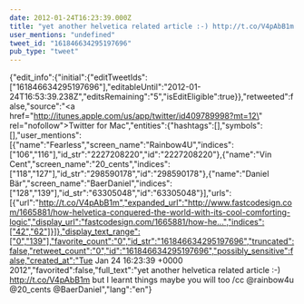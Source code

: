 ```yaml
---
date: 2012-01-24T16:23:39.000Z
title: "yet another helvetica related article :-) http://t.co/V4pAbB1m but I learnt things maybe you will too /cc <a href='http://twitter.com/rainbow4u'>@rainbow4u</a>  <a href='http://twitter.com/20_cents'>@20_cents</a> <a href='http://twitter.com/BaerDaniel'>@BaerDaniel</a>″"
user_mentions: "undefined"
tweet_id: "161846634295197696"
pub_type: "tweet"
---
```

{"edit_info":{"initial":{"editTweetIds":["161846634295197696"],"editableUntil":"2012-01-24T16:53:39.238Z","editsRemaining":"5","isEditEligible":true}},"retweeted":false,"source":"<a href=\"http://itunes.apple.com/us/app/twitter/id409789998?mt=12\" rel=\"nofollow\">Twitter for Mac</a>","entities":{"hashtags":[],"symbols":[],"user_mentions":[{"name":"Fearless","screen_name":"Rainbow4U","indices":["106","116"],"id_str":"2227208220","id":"2227208220"},{"name":"Vin Cent","screen_name":"20_cents","indices":["118","127"],"id_str":"298590178","id":"298590178"},{"name":"Daniel Bär","screen_name":"BaerDaniel","indices":["128","139"],"id_str":"63305048","id":"63305048"}],"urls":[{"url":"http://t.co/V4pAbB1m","expanded_url":"http://www.fastcodesign.com/1665881/how-helvetica-conquered-the-world-with-its-cool-comforting-logic","display_url":"fastcodesign.com/1665881/how-he…","indices":["42","62"]}]},"display_text_range":["0","139"],"favorite_count":"0","id_str":"161846634295197696","truncated":false,"retweet_count":"0","id":"161846634295197696","possibly_sensitive":false,"created_at":"Tue Jan 24 16:23:39 +0000 2012","favorited":false,"full_text":"yet another helvetica related article :-) http://t.co/V4pAbB1m but I learnt things maybe you will too /cc @rainbow4u  @20_cents @BaerDaniel","lang":"en"}
